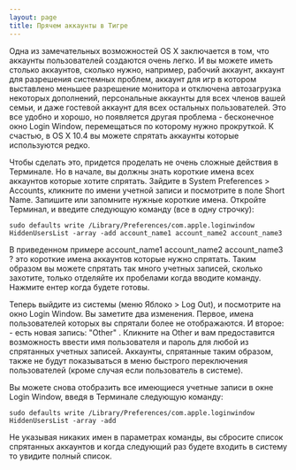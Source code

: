 ```yaml
---
layout: page
title: Прячем аккаунты в Тигре
---
```


Одна из замечательных возможностей OS X заключается в том, что аккаунты пользователей создаются очень легко. И вы можете иметь столько аккаунтов, сколько нужно, например, рабочий аккаунт, аккаунт для разрешения системных проблем, аккаунт для игр в котором выставлено меньшее разрешение монитора и отключена автозагрузка некоторых дополнений, персональные аккаунты для всех членов вашей семьи, и даже гостевой аккаунт для всех остальных пользователей. Это все удобно и хорошо, но появляется другая проблема - бесконечное окно Login Window, перемещаться по которому нужно прокруткой. К счастью, в OS X 10.4 вы можете спрятать аккаунты которые используются редко. 

Чтобы сделать это, придется проделать не очень сложные действия в Терминале. Но в начале, вы должны знать короткие имена всех аккаунтов которые хотите спрятать. Зайдите в System Preferences > Accounts, кликните по имени учетной записи и посмотрите в поле Short Name. Запишите или запомните нужные короткие имена. Откройте Терминал, и введите следующую команду (все в одну строчку):

```shell
sudo defaults write /Library/Preferences/com.apple.loginwindow HiddenUsersList -array -add account_name1 account_name2 account_name3
```

В приведенном примере account_name1 account_name2 account_name3 ? это короткие имена аккаунтов которые нужно спрятать. Таким образом вы можете спрятать так много учетных записей, сколько захотите, только отделяйте их пробелами когда вводите команду. Нажмите ентер когда будете готовы.

Теперь выйдите из системы (меню Яблоко > Log Out), и посмотрите на окно Login Window. Вы заметите два изменения. Первое, имена пользователей которых вы спрятали более не отображаются. И второе: - есть новая запись: "Other" . Кликните на Other и вам предоставится возможность ввести имя пользователя и пароль для любой из спрятанных учетных записей. Аккаунты, спрятанные таким образом, также не будут показываться в меню быстрого переключения пользователей (кроме случая если пользователь в системе). 

Вы можете снова отобразить все имеющиеся учетные записи в окне Login Window, введя в Терминале следующую команду:

```shell
sudo defaults write /Library/Preferences/com.apple.loginwindow HiddenUsersList -array -add 
```

Не указывая никаких имен в параметрах команды, вы сбросите список спрятанных аккаунтов и когда следующий раз будете входить в систему то увидите полный список.
